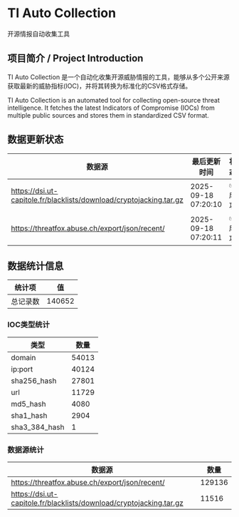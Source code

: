 # TI Auto Collection

 开源情报自动收集工具

## 项目简介 / Project Introduction

TI Auto Collection 是一个自动化收集开源威胁情报的工具，能够从多个公开来源获取最新的威胁指标(IOC)，并将其转换为标准化的CSV格式存储。

TI Auto Collection is an automated tool for collecting open-source threat intelligence. It fetches the latest Indicators of Compromise (IOCs) from multiple public sources and stores them in standardized CSV format.

## 数据更新状态

| 数据源 | 最后更新时间 | 状态 |
|--------|------------|------|
| https://dsi.ut-capitole.fr/blacklists/download/cryptojacking.tar.gz | 2025-09-18 07:20:10 | ✅ 成功 |
| https://threatfox.abuse.ch/export/json/recent/ | 2025-09-18 07:20:11 | ✅ 成功 |














































































































































































## 数据统计信息

| 统计项 | 值 |
|--------|----|
| 总记录数 | 140652 |

### IOC类型统计

| 类型 | 数量 |
|------|------|
| domain | 54013 |
| ip:port | 40124 |
| sha256_hash | 27801 |
| url | 11729 |
| md5_hash | 4080 |
| sha1_hash | 2904 |
| sha3_384_hash | 1 |

### 数据源统计

| 数据源 | 数量 |
|--------|------|
| https://threatfox.abuse.ch/export/json/recent/ | 129136 |
| https://dsi.ut-capitole.fr/blacklists/download/cryptojacking.tar.gz | 11516 |
